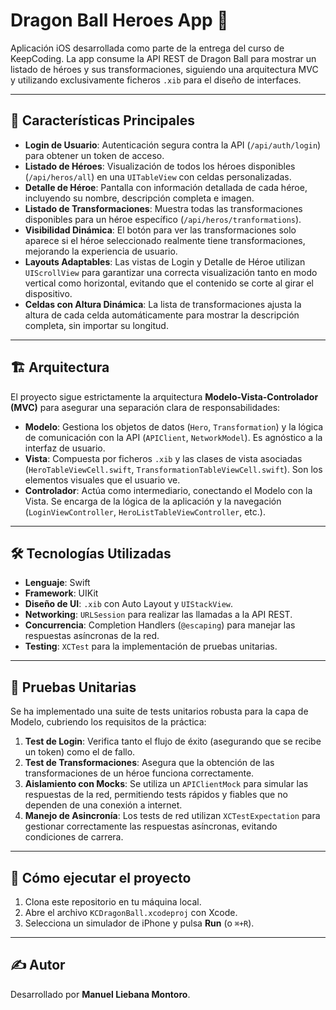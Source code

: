 # Dragon Ball Heroes App 🐉

Aplicación iOS desarrollada como parte de la entrega del curso de KeepCoding. La app consume la API REST de Dragon Ball para mostrar un listado de héroes y sus transformaciones, siguiendo una arquitectura MVC y utilizando exclusivamente ficheros `.xib` para el diseño de interfaces.

---

## 🌟 Características Principales

-   **Login de Usuario**: Autenticación segura contra la API (`/api/auth/login`) para obtener un token de acceso.
-   **Listado de Héroes**: Visualización de todos los héroes disponibles (`/api/heros/all`) en una `UITableView` con celdas personalizadas.
-   **Detalle de Héroe**: Pantalla con información detallada de cada héroe, incluyendo su nombre, descripción completa e imagen.
-   **Listado de Transformaciones**: Muestra todas las transformaciones disponibles para un héroe específico (`/api/heros/tranformations`).
-   **Visibilidad Dinámica**: El botón para ver las transformaciones solo aparece si el héroe seleccionado realmente tiene transformaciones, mejorando la experiencia de usuario.
-   **Layouts Adaptables**: Las vistas de Login y Detalle de Héroe utilizan `UIScrollView` para garantizar una correcta visualización tanto en modo vertical como horizontal, evitando que el contenido se corte al girar el dispositivo.
-   **Celdas con Altura Dinámica**: La lista de transformaciones ajusta la altura de cada celda automáticamente para mostrar la descripción completa, sin importar su longitud.

---

## 🏗️ Arquitectura

El proyecto sigue estrictamente la arquitectura **Modelo-Vista-Controlador (MVC)** para asegurar una separación clara de responsabilidades:

-   **Modelo**: Gestiona los objetos de datos (`Hero`, `Transformation`) y la lógica de comunicación con la API (`APIClient`, `NetworkModel`). Es agnóstico a la interfaz de usuario.
-   **Vista**: Compuesta por ficheros `.xib` y las clases de vista asociadas (`HeroTableViewCell.swift`, `TransformationTableViewCell.swift`). Son los elementos visuales que el usuario ve.
-   **Controlador**: Actúa como intermediario, conectando el Modelo con la Vista. Se encarga de la lógica de la aplicación y la navegación (`LoginViewController`, `HeroListTableViewController`, etc.).

---

## 🛠️ Tecnologías Utilizadas

-   **Lenguaje**: Swift
-   **Framework**: UIKit
-   **Diseño de UI**: `.xib` con Auto Layout y `UIStackView`.
-   **Networking**: `URLSession` para realizar las llamadas a la API REST.
-   **Concurrencia**: Completion Handlers (`@escaping`) para manejar las respuestas asíncronas de la red.
-   **Testing**: `XCTest` para la implementación de pruebas unitarias.

---

## 🧪 Pruebas Unitarias

Se ha implementado una suite de tests unitarios robusta para la capa de Modelo, cubriendo los requisitos de la práctica:

1.  **Test de Login**: Verifica tanto el flujo de éxito (asegurando que se recibe un token) como el de fallo.
2.  **Test de Transformaciones**: Asegura que la obtención de las transformaciones de un héroe funciona correctamente.
3.  **Aislamiento con Mocks**: Se utiliza un `APIClientMock` para simular las respuestas de la red, permitiendo tests rápidos y fiables que no dependen de una conexión a internet.
4.  **Manejo de Asincronía**: Los tests de red utilizan `XCTestExpectation` para gestionar correctamente las respuestas asíncronas, evitando condiciones de carrera.

---

## 🚀 Cómo ejecutar el proyecto

1.  Clona este repositorio en tu máquina local.
2.  Abre el archivo `KCDragonBall.xcodeproj` con Xcode.
3.  Selecciona un simulador de iPhone y pulsa **Run** (o `⌘+R`).

---

## ✍️ Autor

Desarrollado por **Manuel Liebana Montoro**. 